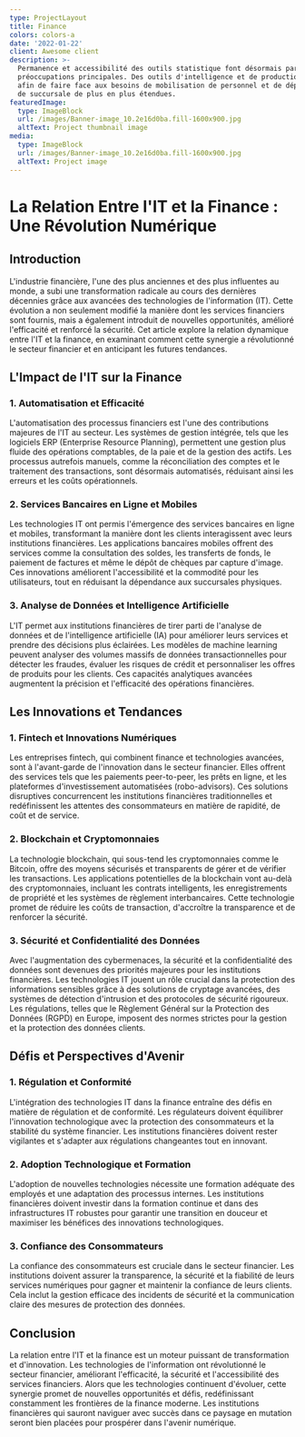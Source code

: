 ```yaml
---
type: ProjectLayout
title: Finance
colors: colors-a
date: '2022-01-22'
client: Awesome client
description: >-
  Permanence et accessibilité des outils statistique font désormais partie des
  préoccupations principales. Des outils d'intelligence et de production souple
  afin de faire face aux besoins de mobilisation de personnel et de déploiement
  de succursale de plus en plus étendues.
featuredImage:
  type: ImageBlock
  url: /images/Banner-image_10.2e16d0ba.fill-1600x900.jpg
  altText: Project thumbnail image
media:
  type: ImageBlock
  url: /images/Banner-image_10.2e16d0ba.fill-1600x900.jpg
  altText: Project image
---
```

# La Relation Entre l'IT et la Finance : Une Révolution Numérique

## Introduction

L'industrie financière, l'une des plus anciennes et des plus influentes au monde, a subi une transformation radicale au cours des dernières décennies grâce aux avancées des technologies de l'information (IT). Cette évolution a non seulement modifié la manière dont les services financiers sont fournis, mais a également introduit de nouvelles opportunités, amélioré l'efficacité et renforcé la sécurité. Cet article explore la relation dynamique entre l'IT et la finance, en examinant comment cette synergie a révolutionné le secteur financier et en anticipant les futures tendances.

## L'Impact de l'IT sur la Finance

### 1. **Automatisation et Efficacité**

L'automatisation des processus financiers est l'une des contributions majeures de l'IT au secteur. Les systèmes de gestion intégrée, tels que les logiciels ERP (Enterprise Resource Planning), permettent une gestion plus fluide des opérations comptables, de la paie et de la gestion des actifs. Les processus autrefois manuels, comme la réconciliation des comptes et le traitement des transactions, sont désormais automatisés, réduisant ainsi les erreurs et les coûts opérationnels.

### 2. **Services Bancaires en Ligne et Mobiles**

Les technologies IT ont permis l'émergence des services bancaires en ligne et mobiles, transformant la manière dont les clients interagissent avec leurs institutions financières. Les applications bancaires mobiles offrent des services comme la consultation des soldes, les transferts de fonds, le paiement de factures et même le dépôt de chèques par capture d'image. Ces innovations améliorent l'accessibilité et la commodité pour les utilisateurs, tout en réduisant la dépendance aux succursales physiques.

### 3. **Analyse de Données et Intelligence Artificielle**

L'IT permet aux institutions financières de tirer parti de l'analyse de données et de l'intelligence artificielle (IA) pour améliorer leurs services et prendre des décisions plus éclairées. Les modèles de machine learning peuvent analyser des volumes massifs de données transactionnelles pour détecter les fraudes, évaluer les risques de crédit et personnaliser les offres de produits pour les clients. Ces capacités analytiques avancées augmentent la précision et l'efficacité des opérations financières.

## Les Innovations et Tendances

### 1. **Fintech et Innovations Numériques**

Les entreprises fintech, qui combinent finance et technologies avancées, sont à l'avant-garde de l'innovation dans le secteur financier. Elles offrent des services tels que les paiements peer-to-peer, les prêts en ligne, et les plateformes d'investissement automatisées (robo-advisors). Ces solutions disruptives concurrencent les institutions financières traditionnelles et redéfinissent les attentes des consommateurs en matière de rapidité, de coût et de service.

### 2. **Blockchain et Cryptomonnaies**

La technologie blockchain, qui sous-tend les cryptomonnaies comme le Bitcoin, offre des moyens sécurisés et transparents de gérer et de vérifier les transactions. Les applications potentielles de la blockchain vont au-delà des cryptomonnaies, incluant les contrats intelligents, les enregistrements de propriété et les systèmes de règlement interbancaires. Cette technologie promet de réduire les coûts de transaction, d'accroître la transparence et de renforcer la sécurité.

### 3. **Sécurité et Confidentialité des Données**

Avec l'augmentation des cybermenaces, la sécurité et la confidentialité des données sont devenues des priorités majeures pour les institutions financières. Les technologies IT jouent un rôle crucial dans la protection des informations sensibles grâce à des solutions de cryptage avancées, des systèmes de détection d'intrusion et des protocoles de sécurité rigoureux. Les régulations, telles que le Règlement Général sur la Protection des Données (RGPD) en Europe, imposent des normes strictes pour la gestion et la protection des données clients.

## Défis et Perspectives d'Avenir

### 1. **Régulation et Conformité**

L'intégration des technologies IT dans la finance entraîne des défis en matière de régulation et de conformité. Les régulateurs doivent équilibrer l'innovation technologique avec la protection des consommateurs et la stabilité du système financier. Les institutions financières doivent rester vigilantes et s'adapter aux régulations changeantes tout en innovant.

### 2. **Adoption Technologique et Formation**

L'adoption de nouvelles technologies nécessite une formation adéquate des employés et une adaptation des processus internes. Les institutions financières doivent investir dans la formation continue et dans des infrastructures IT robustes pour garantir une transition en douceur et maximiser les bénéfices des innovations technologiques.

### 3. **Confiance des Consommateurs**

La confiance des consommateurs est cruciale dans le secteur financier. Les institutions doivent assurer la transparence, la sécurité et la fiabilité de leurs services numériques pour gagner et maintenir la confiance de leurs clients. Cela inclut la gestion efficace des incidents de sécurité et la communication claire des mesures de protection des données.

## Conclusion

La relation entre l'IT et la finance est un moteur puissant de transformation et d'innovation. Les technologies de l'information ont révolutionné le secteur financier, améliorant l'efficacité, la sécurité et l'accessibilité des services financiers. Alors que les technologies continuent d'évoluer, cette synergie promet de nouvelles opportunités et défis, redéfinissant constamment les frontières de la finance moderne. Les institutions financières qui sauront naviguer avec succès dans ce paysage en mutation seront bien placées pour prospérer dans l'avenir numérique.

